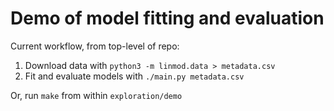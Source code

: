 # Demo of model fitting and evaluation

Current workflow, from top-level of repo:

1. Download data with `python3 -m linmod.data > metadata.csv`
2. Fit and evaluate models with `./main.py metadata.csv`

Or, run `make` from within `exploration/demo`
